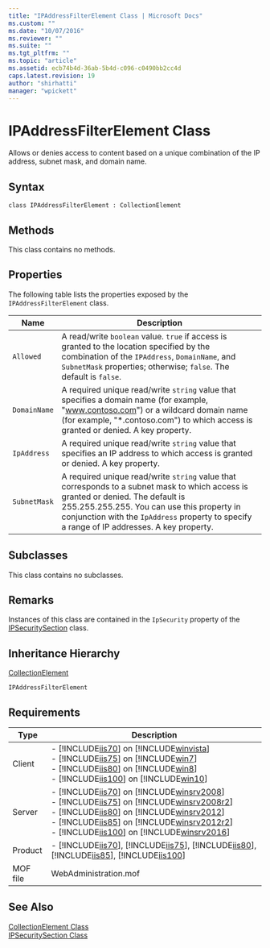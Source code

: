 ```yaml
---
title: "IPAddressFilterElement Class | Microsoft Docs"
ms.custom: ""
ms.date: "10/07/2016"
ms.reviewer: ""
ms.suite: ""
ms.tgt_pltfrm: ""
ms.topic: "article"
ms.assetid: ecb74b4d-36ab-5b4d-c096-c0490bb2cc4d
caps.latest.revision: 19
author: "shirhatti"
manager: "wpickett"
---
```

# IPAddressFilterElement Class
Allows or denies access to content based on a unique combination of the IP address, subnet mask, and domain name.  
  
## Syntax  
  
```vbs  
class IPAddressFilterElement : CollectionElement  
```  
  
## Methods  
 This class contains no methods.  
  
## Properties  
 The following table lists the properties exposed by the `IPAddressFilterElement` class.  
  
|Name|Description|  
|----------|-----------------|  
|`Allowed`|A read/write `boolean` value. `true` if access is granted to the location specified by the combination of the `IPAddress`, `DomainName`, and `SubnetMask` properties; otherwise; `false`. The default is `false`.|  
|`DomainName`|A required unique read/write `string` value that specifies a domain name (for example, "www.contoso.com") or a wildcard domain name (for example, "*.contoso.com") to which access is granted or denied. A key property.|  
|`IpAddress`|A required unique read/write `string` value that specifies an IP address to which access is granted or denied. A key property.|  
|`SubnetMask`|A required unique read/write `string` value that corresponds to a subnet mask to which access is granted or denied. The default is 255.255.255.255. You can use this property in conjunction with the `IpAddress` property to specify a range of IP addresses. A key property.|  
  
## Subclasses  
 This class contains no subclasses.  
  
## Remarks  
 Instances of this class are contained in the `IpSecurity` property of the [IPSecuritySection](../../reference/admin/ipsecuritysection-class.md) class.  
  
## Inheritance Hierarchy  
 [CollectionElement](../../reference/admin/collectionelement-class.md)  
  
 `IPAddressFilterElement`  
  
## Requirements  
  
|Type|Description|  
|----------|-----------------|  
|Client|-   [!INCLUDE[iis70](../../reference/admin/includes/iis70-md.md)] on [!INCLUDE[winvista](../../reference/admin/includes/winvista-md.md)]<br />-   [!INCLUDE[iis75](../../reference/admin/includes/iis75-md.md)] on [!INCLUDE[win7](../../reference/admin/includes/win7-md.md)]<br />-   [!INCLUDE[iis80](../../reference/admin/includes/iis80-md.md)] on [!INCLUDE[win8](../../reference/admin/includes/win8-md.md)]<br />-   [!INCLUDE[iis100](../../reference/admin/includes/iis100-md.md)] on [!INCLUDE[win10](../../reference/admin/includes/win10-md.md)]|  
|Server|-   [!INCLUDE[iis70](../../reference/admin/includes/iis70-md.md)] on [!INCLUDE[winsrv2008](../../reference/admin/includes/winsrv2008-md.md)]<br />-   [!INCLUDE[iis75](../../reference/admin/includes/iis75-md.md)] on [!INCLUDE[winsrv2008r2](../../reference/admin/includes/winsrv2008r2-md.md)]<br />-   [!INCLUDE[iis80](../../reference/admin/includes/iis80-md.md)] on [!INCLUDE[winsrv2012](../../reference/admin/includes/winsrv2012-md.md)]<br />-   [!INCLUDE[iis85](../../reference/admin/includes/iis85-md.md)] on [!INCLUDE[winsrv2012r2](../../reference/admin/includes/winsrv2012r2-md.md)]<br />-   [!INCLUDE[iis100](../../reference/admin/includes/iis100-md.md)] on [!INCLUDE[winsrv2016](../../reference/admin/includes/winsrv2016-md.md)]|  
|Product|-   [!INCLUDE[iis70](../../reference/admin/includes/iis70-md.md)], [!INCLUDE[iis75](../../reference/admin/includes/iis75-md.md)], [!INCLUDE[iis80](../../reference/admin/includes/iis80-md.md)], [!INCLUDE[iis85](../../reference/admin/includes/iis85-md.md)], [!INCLUDE[iis100](../../reference/admin/includes/iis100-md.md)]|  
|MOF file|WebAdministration.mof|  
  
## See Also  
 [CollectionElement Class](../../reference/admin/collectionelement-class.md)   
 [IPSecuritySection Class](../../reference/admin/ipsecuritysection-class.md)